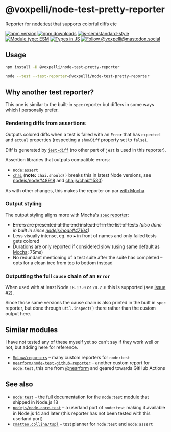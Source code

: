# @voxpelli/node-test-pretty-reporter

Reporter for [node:test](https://nodejs.org/api/test.html#custom-reporters) that supports colorful diffs etc

[![npm version](https://img.shields.io/npm/v/@voxpelli/node-test-pretty-reporter.svg?style=flat)](https://www.npmjs.com/package/@voxpelli/node-test-pretty-reporter)
[![npm downloads](https://img.shields.io/npm/dm/@voxpelli/node-test-pretty-reporter.svg?style=flat)](https://www.npmjs.com/package/@voxpelli/node-test-pretty-reporter)
[![js-semistandard-style](https://img.shields.io/badge/code%20style-semistandard-brightgreen.svg)](https://github.com/voxpelli/eslint-config)
[![Module type: ESM](https://img.shields.io/badge/module%20type-esm-brightgreen)](https://github.com/voxpelli/badges-cjs-esm)
[![Types in JS](https://img.shields.io/badge/types_in_js-yes-brightgreen)](https://github.com/voxpelli/types-in-js)
[![Follow @voxpelli@mastodon.social](https://img.shields.io/mastodon/follow/109247025527949675?domain=https%3A%2F%2Fmastodon.social&style=social)](https://mastodon.social/@voxpelli)

## Usage

```sh
npm install -D @voxpelli/node-test-pretty-reporter
```

```sh
node --test --test-reporter=@voxpelli/node-test-pretty-reporter
```

## Why another test reporter?

This one is similar to the built-in `spec` reporter but differs in some ways which I personally prefer.

### Rendering diffs from assertions

Outputs colored diffs when a test is failed with an `Error` that has `expected` and `actual` properties (respecting a `showDiff` property set to `false`).

Diff is generated by [`jest-diff`](https://www.npmjs.com/package/jest-diff) (no other part of `jest` is used in this reporter).

Assertion libraries that outputs compatible errors:
  * [`node:assert`](https://nodejs.org/api/assert.html#assert)
  * [`chai`](https://www.chaijs.com/) (**note:** `chai.should()` breaks this in latest Node versions, see [nodejs/node#48918](https://github.com/nodejs/node/issues/48918) and [chaijs/chai#1530](https://github.com/chaijs/chai/issues/1530))

As with other changes, this makes the reporter on par [with Mocha](https://mochajs.org/#diffs).

### Output styling

The output styling aligns more with Mocha's [`spec` reporter](https://mochajs.org/#spec):

* ~~Errors are presented at the end instead of in the list of tests~~ _(also done in built in since [nodejs/node#47164](https://github.com/nodejs/node/pull/47164))_
* Less visually intense, eg. no `▶` in front of names and only failed tests gets colored
* Durations are only reported if considered slow (using same default [as Mocha](https://mochajs.org/#test-duration): 75ms)
* No redundant mentioning of a test suite after the suite has completed – opts for a clean tree from top to bottom instead

### Outputting the full `cause` chain of an `Error`

When used with at least Node `18.17.0` or `20.2.0` this is supported (see [issue #2](https://github.com/voxpelli/node-test-pretty-reporter/issues/2)).

Since those same versions the cause chain is also printed in the built in `spec` reporter, but done through `util.inspect()` there rather than the custom output here.


## Similar modules

I have not tested any of these myself yet so can't say if they work well or not, but adding here for reference.

* [`MoLow/reporters`](https://github.com/MoLow/reporters) – many custom reporters for `node:test`
* [`nearform/node-test-github-reporter`](https://github.com/nearform/node-test-github-reporter) – another custom report for `node:test`, this one from [@nearform](https://github.com/nearform) and geared towards GitHub Actions

## See also

* [`node:test`](https://nodejs.org/api/test.html) – the full documentation for the `node:test` module that shipped in Node.js 18
* [`nodejs/node-core-test`](https://github.com/nodejs/node-core-test) – a userland port of `node:test` making it available in Node.js 14 and later (this reporter has not been tested with this userland port)
* [`@matteo.collina/tspl`](https://github.com/mcollina/tspl) – test planner for `node:test` and `node:assert`
